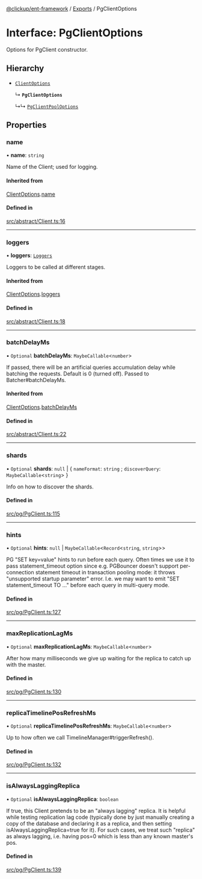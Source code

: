 [@clickup/ent-framework](../README.md) / [Exports](../modules.md) / PgClientOptions

# Interface: PgClientOptions

Options for PgClient constructor.

## Hierarchy

- [`ClientOptions`](ClientOptions.md)

  ↳ **`PgClientOptions`**

  ↳↳ [`PgClientPoolOptions`](PgClientPoolOptions.md)

## Properties

### name

• **name**: `string`

Name of the Client; used for logging.

#### Inherited from

[ClientOptions](ClientOptions.md).[name](ClientOptions.md#name)

#### Defined in

[src/abstract/Client.ts:16](https://github.com/clickup/ent-framework/blob/master/src/abstract/Client.ts#L16)

___

### loggers

• **loggers**: [`Loggers`](Loggers.md)

Loggers to be called at different stages.

#### Inherited from

[ClientOptions](ClientOptions.md).[loggers](ClientOptions.md#loggers)

#### Defined in

[src/abstract/Client.ts:18](https://github.com/clickup/ent-framework/blob/master/src/abstract/Client.ts#L18)

___

### batchDelayMs

• `Optional` **batchDelayMs**: `MaybeCallable`\<`number`\>

If passed, there will be an artificial queries accumulation delay while
batching the requests. Default is 0 (turned off). Passed to
Batcher#batchDelayMs.

#### Inherited from

[ClientOptions](ClientOptions.md).[batchDelayMs](ClientOptions.md#batchdelayms)

#### Defined in

[src/abstract/Client.ts:22](https://github.com/clickup/ent-framework/blob/master/src/abstract/Client.ts#L22)

___

### shards

• `Optional` **shards**: ``null`` \| \{ `nameFormat`: `string` ; `discoverQuery`: `MaybeCallable`\<`string`\>  }

Info on how to discover the shards.

#### Defined in

[src/pg/PgClient.ts:115](https://github.com/clickup/ent-framework/blob/master/src/pg/PgClient.ts#L115)

___

### hints

• `Optional` **hints**: ``null`` \| `MaybeCallable`\<`Record`\<`string`, `string`\>\>

PG "SET key=value" hints to run before each query. Often times we use it
to pass statement_timeout option since e.g. PGBouncer doesn't support
per-connection statement timeout in transaction pooling mode: it throws
"unsupported startup parameter" error. I.e. we may want to emit "SET
statement_timeout TO ..." before each query in multi-query mode.

#### Defined in

[src/pg/PgClient.ts:127](https://github.com/clickup/ent-framework/blob/master/src/pg/PgClient.ts#L127)

___

### maxReplicationLagMs

• `Optional` **maxReplicationLagMs**: `MaybeCallable`\<`number`\>

After how many milliseconds we give up waiting for the replica to catch up
with the master.

#### Defined in

[src/pg/PgClient.ts:130](https://github.com/clickup/ent-framework/blob/master/src/pg/PgClient.ts#L130)

___

### replicaTimelinePosRefreshMs

• `Optional` **replicaTimelinePosRefreshMs**: `MaybeCallable`\<`number`\>

Up to how often we call TimelineManager#triggerRefresh().

#### Defined in

[src/pg/PgClient.ts:132](https://github.com/clickup/ent-framework/blob/master/src/pg/PgClient.ts#L132)

___

### isAlwaysLaggingReplica

• `Optional` **isAlwaysLaggingReplica**: `boolean`

If true, this Client pretends to be an "always lagging" replica. It is
helpful while testing replication lag code (typically done by just manually
creating a copy of the database and declaring it as a replica, and then
setting isAlwaysLaggingReplica=true for it). For such cases, we treat such
"replica" as always lagging, i.e. having pos=0 which is less than any known
master's pos.

#### Defined in

[src/pg/PgClient.ts:139](https://github.com/clickup/ent-framework/blob/master/src/pg/PgClient.ts#L139)
